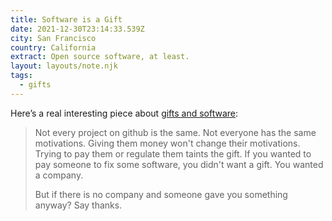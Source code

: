 ```yaml
---
title: Software is a Gift
date: 2021-12-30T23:14:33.539Z
city: San Francisco
country: California
extract: Open source software, at least.
layout: layouts/note.njk
tags:
  - gifts
---
```


Here’s a real interesting piece about [gifts and software](https://apenwarr.ca/log/20211229):

> Not every project on github is the same. Not everyone has the same motivations. Giving them money won't change their motivations. Trying to pay them or regulate them taints the gift. If you wanted to pay someone to fix some software, you didn't want a gift. You wanted a company.
>
> But if there is no company and someone gave you something anyway? Say thanks.
